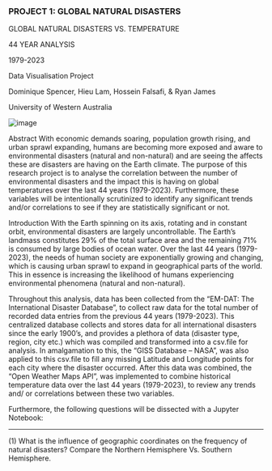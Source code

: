 ### PROJECT 1: GLOBAL NATURAL DISASTERS 

GLOBAL NATURAL DISASTERS VS. TEMPERATURE

44 YEAR ANALYSIS

1979-2023

Data Visualisation Project

Dominique Spencer, Hieu Lam, Hossein Falsafi, & Ryan James

University of Western Australia

![image](https://github.com/mhosseinf/Project_11/assets/141802851/201632ed-613c-4a8b-b1a1-037ca072d33f)

Abstract
With economic demands soaring, population growth rising, and urban sprawl expanding, humans are becoming more exposed and aware to environmental disasters (natural and non-natural) and are seeing the affects these are disasters are having on the Earth climate. The purpose of this research project is to analyse the correlation between the number of environmental disasters and the impact this is having on global temperatures over the last 44 years (1979-2023). Furthermore, these variables will be intentionally scrutinized to identify any significant trends and/or correlations to see if they are statistically significant or not. 

Introduction
With the Earth spinning on its axis, rotating and in constant orbit, environmental disasters are largely uncontrollable. The Earth’s landmass constitutes 29% of the total surface area and the remaining 71% is consumed by large bodies of ocean water. Over the last 44 years (1979-2023), the needs of human society are exponentially growing and changing, which is causing urban sprawl to expand in geographical parts of the world. This in essence is increasing the likelihood of humans experiencing environmental phenomena (natural and non-natural). 

Throughout this analysis, data has been collected from the “EM-DAT: The International Disaster Database”, to collect raw data for the total number of recorded data entries from the previous 44 years (1979-2023). This centralized database collects and stores data for all international disasters since the early 1900’s, and provides a plethora of data (disaster type, region, city etc.) which was compiled and transformed into a csv.file for analysis. In amalgamation to this, the “GISS Database – NASA”, was also applied to this csv.file to fill any missing Latitude and Longitude points for each city where the disaster occurred. After this data was combined, the “Open Weather Maps API”, was implemented to combine historical temperature data over the last 44 years (1979-2023), to review any trends and/ or correlations between these two variables. 

Furthermore, the following questions will be dissected with a Jupyter Notebook:

-------------------------------------------------------------------------------------------------------------------------------------------------------------------------------------------------------------------------------


(1)	What is the influence of geographic coordinates on the frequency of natural disasters? Compare the Northern Hemisphere Vs. Southern Hemisphere.
